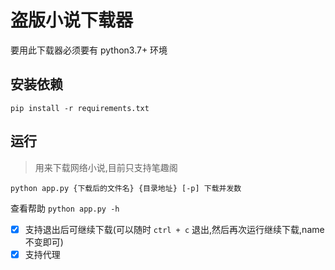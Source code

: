 # 盗版小说下载器

要用此下载器必须要有 python3.7+ 环境

## 安装依赖

`pip install -r requirements.txt`

## 运行

> 用来下载网络小说,目前只支持笔趣阁

`python app.py {下载后的文件名} {目录地址} [-p] 下载并发数`

查看帮助
`python app.py -h`

- [x] 支持退出后可继续下载(可以随时 `ctrl + c` 退出,然后再次运行继续下载,name 不变即可)
- [x] 支持代理 

